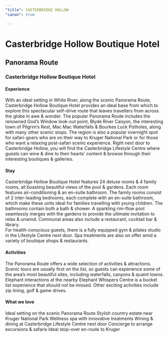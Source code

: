 ```yaml
---
"title": CASTERBRIDGE HOLLOW
"canon": true

---
```


# Casterbridge Hollow Boutique Hotel
## Panorama Route
### Casterbridge Hollow Boutique Hotel

#### Experience
With an ideal setting in White River, along the scenic Panorama Route, Casterbridge Hollow Boutique Hotel provides an ideal base from which to explore this spectacular self-drive route that leaves travellers from across the globe in awe &amp; wonder.
The popular Panorama Route includes the renowned God’s Window look-out point, Blyde River Canyon, the interesting town of Pilgrim’s Rest, Mac Mac Waterfalls &amp; Bourkes Luck Potholes, along with many other scenic stops.
The region is also a popular overnight spot for safari-goers who are on their way to Kruger National Park or for those who want a relaxing post-safari scenic experience.
Right next door to Casterbridge Hollow, you will find the Casterbridge Lifestyle Centre where guests can wine &amp; dine to their hearts’ content &amp; browse through their interesting boutiques &amp; galleries.

#### Stay
Casterbridge Hollow Boutique Hotel features 24 deluxe rooms &amp; 4 family rooms, all boasting beautiful views of the pool &amp; gardens.
Each room features air-conditioning &amp; an en-suite bathroom.  The family rooms consist of 2 inter-leading bedrooms, each complete with an en-suite bathroom, which make these units ideal for families travelling with young children.  The bathrooms contain both a bath &amp; shower.
A sparkling rim-flow pool seamlessly merges with the gardens to provide the ultimate invitation to relax &amp; unwind.  Communal areas also include a restaurant, cocktail bar &amp; library.  
For health-conscious guests, there is a fully equipped gym &amp; pilates studio in the Lifestyle Centre next door.  Spa treatments are also on offer amid a variety of boutique shops &amp; restaurants.

#### Activities
The Panorama Route offers a wide selection of activities &amp; attractions.
Scenic tours are usually first on the list, so guests can experience some of the area’s most beautiful sites, including waterfalls, canyons &amp; quaint towns.  Elephant interactions at the nearby Elephant Whispers Centre is a bucket list experience that should not be missed.  Other exciting activities include zip lining, golf &amp; game drives.


#### What we love
Ideal setting on the scenic Panorama Route
Stylish country estate near Kruger National Park
Wellness spa with innovative treatments
Wining &amp; dining at Casterbridge Lifestyle Centre next door
Concierge to arrange excursions &amp; safaris
Ideal stop-over en-route to Kruger